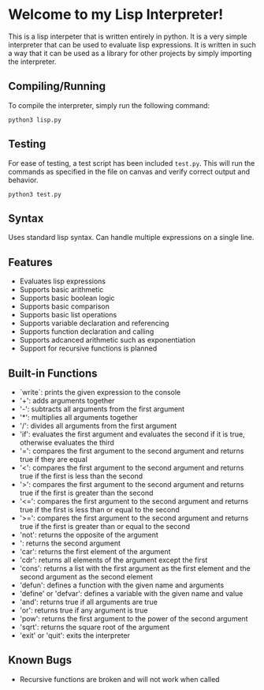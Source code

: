 # Welcome to my Lisp Interpreter!
This is a lisp interpeter that is written entirely in python. It is a very simple interpreter that can be used to evaluate lisp expressions. It is written in such a way that it can be used as a library for other projects by simply importing the interpreter.

## Compiling/Running
To compile the interpreter, simply run the following command:
```
python3 lisp.py
```

## Testing
For ease of testing, a test script has been included `test.py`. This will run the commands as specified in the file on canvas and verify correct output and behavior.
```
python3 test.py
```

## Syntax
Uses standard lisp syntax. Can handle multiple expressions on a single line.

## Features
- Evaluates lisp expressions
- Supports basic arithmetic
- Supports basic boolean logic
- Supports basic comparison
- Supports basic list operations
- Supports variable declaration and referencing
- Supports function declaration and calling
- Supports adcanced arithmetic such as exponentiation
- Support for recursive functions is planned


## Built-in Functions
- \`write\`: prints the given expression to the console
- '+': adds arguments together
- '-': subtracts all arguments from the first argument
- '*': multiplies all arguments together
- '/': divides all arguments from the first argument
- 'if': evaluates the first argument and evaluates the second if it is true, otherwise evaluates the third
- '=': compares the first argument to the second argument and returns true if they are equal
- '<': compares the first argument to the second argument and returns true if the first is less than the second
- '>': compares the first argument to the second argument and returns true if the first is greater than the second
- '<=': compares the first argument to the second argument and returns true if the first is less than or equal to the second
- '>=': compares the first argument to the second argument and returns true if the first is greater than or equal to the second
- 'not': returns the opposite of the argument
- ': returns the second argument
- 'car': returns the first element of the argument
- 'cdr': returns all elements of the argument except the first
- 'cons': returns a list with the first argument as the first element and the second argument as the second element
- 'defun': defines a function with the given name and arguments
- 'define' or 'defvar': defines a variable with the given name and value
- 'and': returns true if all arguments are true
- 'or': returns true if any argument is true
- 'pow': returns the first argument to the power of the second argument
- 'sqrt': returns the square root of the argument
- 'exit' or 'quit': exits the interpreter

## Known Bugs
- Recursive functions are broken and will not work when called